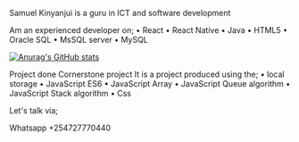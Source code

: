 Samuel Kinyanjui is a guru in ICT and software development

Am an experienced developer on;
•	React
•	React Native
•	Java
•	HTML5
•	Oracle SQL
•	MsSQL server
•	MySQL

[![Anurag's GitHub stats](https://github-readme-stats.vercel.app/api?username=samuelkinyanjui)](https://github.com/anuraghazra/github-readme-stats)

Project done
Cornerstone project
It is a project produced using the;
•	local storage
•	JavaScript ES6
•	JavaScript Array
•	JavaScript Queue algorithm
•	JavaScript Stack algorithm
•	Css

Let's talk via;

Whatsapp +254727770440

